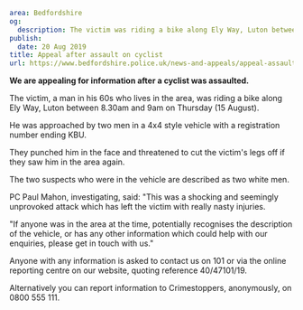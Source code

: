 ```yaml
area: Bedfordshire
og:
  description: The victim was riding a bike along Ely Way, Luton between 8.30am and 9am on Thursday
publish:
  date: 20 Aug 2019
title: Appeal after assault on cyclist
url: https://www.bedfordshire.police.uk/news-and-appeals/appeal-assault0cyclist-aug2019
```

**We are appealing for information after a cyclist was assaulted.**

The victim, a man in his 60s who lives in the area, was riding a bike along Ely Way, Luton between 8.30am and 9am on Thursday (15 August).

He was approached by two men in a 4x4 style vehicle with a registration number ending KBU.

They punched him in the face and threatened to cut the victim's legs off if they saw him in the area again.

The two suspects who were in the vehicle are described as two white men.

PC Paul Mahon, investigating, said: "This was a shocking and seemingly unprovoked attack which has left the victim with really nasty injuries.

"If anyone was in the area at the time, potentially recognises the description of the vehicle, or has any other information which could help with our enquiries, please get in touch with us."

Anyone with any information is asked to contact us on 101 or via the online reporting centre on our website, quoting reference 40/47101/19.

Alternatively you can report information to Crimestoppers, anonymously, on 0800 555 111.
